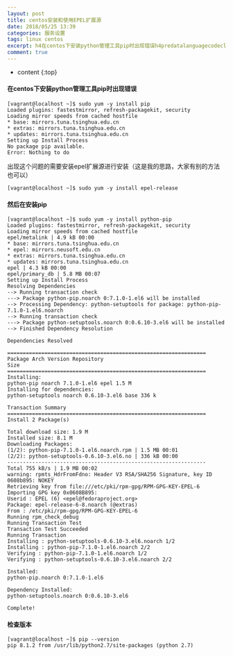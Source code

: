 ```yaml
---
layout: post
title: centos安装和使用EPEL扩展源
date: 2018/05/25 13:39
categories: 服务设置
tags: linux centos
excerpt: h4在centos下安装python管理工具pip时出现错误h4predatalanguagecodeclasslanguageshellvagrantlocalhostsudoyumyinstallpipLoadedpluginsfastestmirrorrefreshpackagekitsecurityLoadingmirrorspeedsfromcachedhostfilebasemirro
comment: true
---
```


* content
{:top}

#### 在centos下安装python管理工具pip时出现错误

    
    
    [vagrant@localhost ~]$ sudo yum -y install pip
    Loaded plugins: fastestmirror, refresh-packagekit, security
    Loading mirror speeds from cached hostfile
    * base: mirrors.tuna.tsinghua.edu.cn
    * extras: mirrors.tuna.tsinghua.edu.cn
    * updates: mirrors.tuna.tsinghua.edu.cn
    Setting up Install Process
    No package pip available.
    Error: Nothing to do
    

出现这个问题的需要安装epel扩展源进行安装（这是我的思路，大家有别的方法也可以）

    
    
    [vagrant@localhost ~]$ sudo yum -y install epel-release
    

#### 然后在安装pip

    
    
    [vagrant@localhost ~]$ sudo yum -y install python-pip
    Loaded plugins: fastestmirror, refresh-packagekit, security
    Loading mirror speeds from cached hostfile
    epel/metalink | 4.9 kB 00:00 
    * base: mirrors.tuna.tsinghua.edu.cn
    * epel: mirrors.neusoft.edu.cn
    * extras: mirrors.tuna.tsinghua.edu.cn
    * updates: mirrors.tuna.tsinghua.edu.cn
    epel | 4.3 kB 00:00 
    epel/primary_db | 5.8 MB 00:07 
    Setting up Install Process
    Resolving Dependencies
    --> Running transaction check
    ---> Package python-pip.noarch 0:7.1.0-1.el6 will be installed
    --> Processing Dependency: python-setuptools for package: python-pip-7.1.0-1.el6.noarch
    --> Running transaction check
    ---> Package python-setuptools.noarch 0:0.6.10-3.el6 will be installed
    --> Finished Dependency Resolution
    
    Dependencies Resolved
    
    ================================================================
    Package Arch Version Repository
    Size
    ================================================================
    Installing:
    python-pip noarch 7.1.0-1.el6 epel 1.5 M
    Installing for dependencies:
    python-setuptools noarch 0.6.10-3.el6 base 336 k
    
    Transaction Summary
    ================================================================
    Install 2 Package(s)
    
    Total download size: 1.9 M
    Installed size: 8.1 M
    Downloading Packages:
    (1/2): python-pip-7.1.0-1.el6.noarch.rpm | 1.5 MB 00:01 
    (2/2): python-setuptools-0.6.10-3.el6.no | 336 kB 00:00 
    ----------------------------------------------------------------
    Total 755 kB/s | 1.9 MB 00:02 
    warning: rpmts_HdrFromFdno: Header V3 RSA/SHA256 Signature, key ID 0608b895: NOKEY
    Retrieving key from file:///etc/pki/rpm-gpg/RPM-GPG-KEY-EPEL-6
    Importing GPG key 0x0608B895:
    Userid : EPEL (6) <epel@fedoraproject.org>
    Package: epel-release-6-8.noarch (@extras)
    From : /etc/pki/rpm-gpg/RPM-GPG-KEY-EPEL-6
    Running rpm_check_debug
    Running Transaction Test
    Transaction Test Succeeded
    Running Transaction
    Installing : python-setuptools-0.6.10-3.el6.noarch 1/2 
    Installing : python-pip-7.1.0-1.el6.noarch 2/2 
    Verifying : python-pip-7.1.0-1.el6.noarch 1/2 
    Verifying : python-setuptools-0.6.10-3.el6.noarch 2/2
    
    Installed:
    python-pip.noarch 0:7.1.0-1.el6
    
    Dependency Installed:
    python-setuptools.noarch 0:0.6.10-3.el6
    
    Complete!
    

#### 检查版本

    
    
    [vagrant@localhost ~]$ pip --version
    pip 8.1.2 from /usr/lib/python2.7/site-packages (python 2.7)
    


    